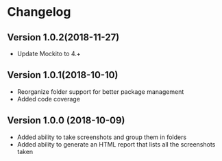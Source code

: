 # Changelog

## Version 1.0.2(2018-11-27)

* Update Mockito to 4.+

## Version 1.0.1(2018-10-10)

* Reorganize folder support for better package management
* Added code coverage

## Version 1.0.0 (2018-10-09)

* Added ability to take screenshots and group them in folders
* Added ability to generate an HTML report that lists all the screenshots taken